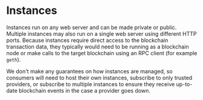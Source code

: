 
# Instances

Instances run on any web server and can be made private or public. Multiple instances may
also run on a single web server using different HTTP ports. Because instances require direct
access to the blockchain transaction data, they typically would need to be running as a 
blockchain node or make calls to the target blockchain using an RPC client (for example `geth`).

We don't make any guarantees on how instances are managed, so consumers will need to host
their own instances, subscribe to only trusted providers, or subscribe to multiple instances to
ensure they receive up-to-date blockchain events in the case a provider goes down.
